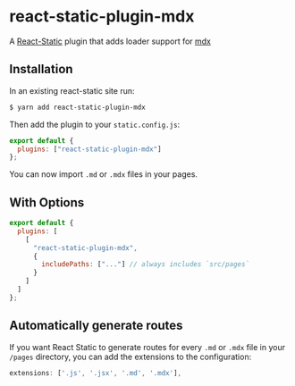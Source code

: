 # react-static-plugin-mdx

A [React-Static](https://react-static.js.org) plugin that adds loader support for [mdx](https://github.com/mdx-js/mdx)

## Installation

In an existing react-static site run:

```bash
$ yarn add react-static-plugin-mdx
```

Then add the plugin to your `static.config.js`:

```javascript
export default {
  plugins: ["react-static-plugin-mdx"]
};
```

You can now import `.md` or `.mdx` files in your pages.

## With Options

```javascript
export default {
  plugins: [
    [
      "react-static-plugin-mdx",
      {
        includePaths: ["..."] // always includes `src/pages`
      }
    ]
  ]
};
```

## Automatically generate routes
If you want React Static to generate routes for every `.md` or `.mdx` file in your `/pages` directory, you can add the extensions to the configuration:

```javascript
extensions: ['.js', '.jsx', '.md', '.mdx'],
```
